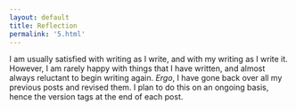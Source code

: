```yaml
---
layout: default
title: Reflection
permalink: '5.html'
---
```


I am usually satisfied with writing as I write, and with my writing as I write it. However, I am rarely happy with things that I have written, and almost always reluctant to begin writing again. *Ergo*, I have gone back over all my previous posts and revised them. I plan to do this on an ongoing basis, hence the version tags at the end of each post.

